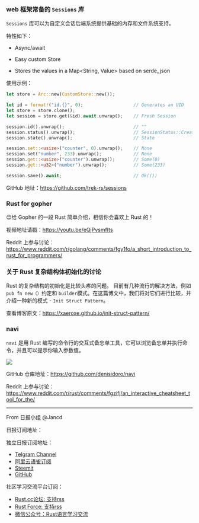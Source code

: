 ### web 框架常备的 `Sessions` 库

`Sessions` 库可以为自定义会话后端系统提供基础的内存和文件系统支持。

特性如下：

- Async/await

- Easy custom Store

- Stores the values in a Map<String, Value> based on serde_json

使用示例：

```rust
let store = Arc::new(CustomStore::new());

let id = format!("id.{}", 0);                   // Generates an UID
let store = store.clone();
let session = store.get(&id).await.unwrap();    // Fresh Session

session.id().unwrap();                          // ""
session.status().unwrap();                      // SessionStatus::Created
session.state().unwrap();                       // State

session.set::<usize>("counter", 0).unwrap();    // None
session.set("number", 233).unwrap();            // None
session.get::<usize>("counter").unwrap();       // Some(0)
session.get::<u32>("number").unwrap();          // Some(233)

session.save().await;                           // Ok(())
```

GitHub 地址：https://github.com/trek-rs/sessions

### Rust for gopher

😊给 Gopher 的一段 Rust 简单介绍，相信你会喜欢上 Rust 的！

视频地址请戳：https://youtu.be/eQjPvsmfIts

Reddit 上参与讨论：https://www.reddit.com/r/golang/comments/fgy1fo/a_short_introduction_to_rust_for_programmers/

### 关于 Rust 复杂结构体初始化的讨论

Rust 的复杂结构的初始化是比较头疼的问题。 目前有几种流行的解决方法，例如 `pub fn new（）`约定和 `builder`模式。在这篇博文中，我们将对它们进行比较，并介绍一种新的模式 - `Init Struct Pattern`。

查看博客原文：https://xaeroxe.github.io/init-struct-pattern/


### navi 

`navi` 是用 Rust 编写的命令行的交互式备忘单工具，它可以浏览备忘单并执行命令，并且可以提示你输入参数值。

![](https://user-images.githubusercontent.com/3226564/76437136-ddc35900-6397-11ea-823c-d2da7615fe60.gif)

GitHub 仓库地址：https://github.com/denisidoro/navi

Reddit 上参与讨论：https://www.reddit.com/r/rust/comments/fgzifj/an_interactive_cheatsheet_tool_for_the/

---

From 日报小组 @Jancd

日报订阅地址：

独立日报订阅地址：
- [Telgram Channel](https://t.me/rust_daily_news )
- [阿里云语雀订阅](https://www.yuque.com/chaosbot/rustnews)
- [Steemit](https://steemit.com/@blackanger)
- [GitHub](https://github.com/RustStudy/rust_daily_news)

社区学习交流平台订阅：
- [Rust.cc论坛: 支持rss](https://rust.cc)
- [Rust Force: 支持rss](https://rustforce.net/)
- [微信公众号：Rust语言学习交流](https://rust.cc/article?id=ed7c9379-d681-47cb-9532-0db97d883f62)
